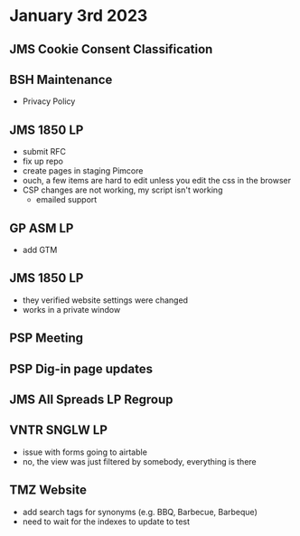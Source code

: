 # January 3rd 2023

## JMS Cookie Consent Classification

## BSH Maintenance
- Privacy Policy

## JMS 1850 LP
- submit RFC
- fix up repo
- create pages in staging Pimcore
- ouch, a few items are hard to edit unless you edit the css in the browser
- CSP changes are not working, my script isn't working
	- emailed support

## GP ASM LP
- add GTM

## JMS 1850 LP
- they verified website settings were changed
- works in a private window

## PSP Meeting

## PSP Dig-in page updates

## JMS All Spreads LP Regroup

## VNTR SNGLW LP
- issue with forms going to airtable
- no, the view was just filtered by somebody, everything is there

## TMZ Website
- add search tags for synonyms (e.g. BBQ, Barbecue, Barbeque)
- need to wait for the indexes to update to test